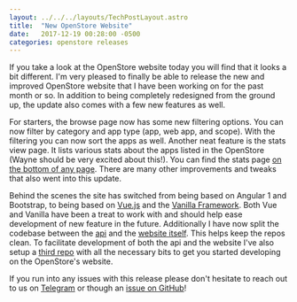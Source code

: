 ```yaml
---
layout: ../../../layouts/TechPostLayout.astro
title:  "New OpenStore Website"
date:   2017-12-19 00:28:00 -0500
categories: openstore releases
---
```


If you take a look at the OpenStore website today you will
find that it looks a bit different. I'm very pleased to finally
be able to release the new and improved OpenStore website
that I have been working on for the past month or so. In addition
to being completely redesigned from the ground up, the update
also comes with a few new features as well.

For starters, the browse page now has some new filtering options.
You can now filter by category and app type (app, web app, and scope).
With the filtering you can now sort the apps as well. Another neat
feature is the stats view page. It lists various stats about the apps listed
in the OpenStore (Wayne should be very excited about this!). You can
find the stats page [on the bottom of any page](https://open.uappexplorer.com/stats).
There are many other improvements and tweaks that also went into this update.

Behind the scenes the site has switched from being based on Angular 1 and
Bootstrap, to being based on [Vue.js](https://vuejs.org) and the
[Vanilla Framework](https://vanillaframework.io). Both Vue and Vanilla have been
a treat to work with and should help ease development of new feature in the future.
Additionally I have now split the codebase between the
[api](https://github.com/UbuntuOpenStore/openstore-api) and the
[website itself](https://github.com/UbuntuOpenStore/openstore-web). This helps
keep the repos clean. To facilitate development of both the api and the website
I've also setup a [third repo](https://github.com/UbuntuOpenStore/openstore-web-dev)
with all the necessary bits to get you started developing on the OpenStore's website.

If you run into any issues with this release please don't hesitate
to reach out to us on [Telegram](https://open.uappexplorer.com/telegram) or
though an [issue on GitHub](https://github.com/UbuntuOpenStore/openstore-meta/issues)!
